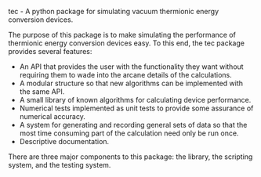 tec - A python package for simulating vacuum thermionic energy conversion devices.

The purpose of this package is to make simulating the performance of thermionic energy conversion devices easy. To this end, the tec package provides several features:
  
  * An API that provides the user with the functionality they want without requiring them to wade into the arcane details of the calculations.
  * A modular structure so that new algorithms can be implemented with the same API.
  * A small library of known algorithms for calculating device performance.
  * Numerical tests implemented as unit tests to provide some assurance of numerical accuracy.
  * A system for generating and recording general sets of data so that the most time consuming part of the calculation need only be run once.
  * Descriptive documentation.
  
There are three major components to this package: the library, the scripting system, and the testing system.
